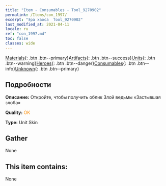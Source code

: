 ```yaml
---
title: "Item - Consumables - Tool_9270902"
permalink: /Items/con_1997/
excerpt: "Эра хаоса  Tool_9270902"
last_modified_at: 2021-04-11
locale: ru
ref: "con_1997.md"
toc: false
classes: wide
---
```

 [Materials](/ru/Items/){: .btn .btn--primary}[Artifacts](/ru/Items/Artifacts/){: .btn .btn--success}[Units](/ru/Items/Units/){: .btn .btn--warning}[Heroes](/ru/Items/Heroes/){: .btn .btn--danger}[Consumables](/ru/Items/Consumables/){: .btn .btn--info}[Unknown](/ru/Items/Unknown/){: .btn .btn--primary}

## Подробности
 **Описание:** Откройте, чтобы получить облик Злой ведьмы «Застывшая злоба»

 **Quality:** <span style="color: #FF8C00">OK</span>

 **Type:** Unit Skin

## Gather

  None

## This item contains:

  None

